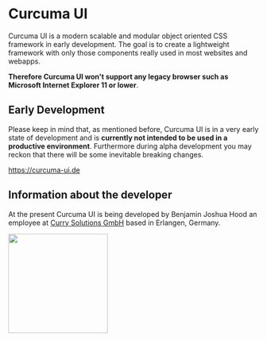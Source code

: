 # Curcuma UI
Curcuma UI is a modern scalable and modular object oriented CSS framework in early development. The goal is to create a lightweight framework with only those components really used in most websites and webapps. 

**Therefore Curcuma UI won't support any legacy browser such as Microsoft Internet Explorer 11 or lower**.


## Early Development
Please keep in mind that, as mentioned before, Curcuma UI is in a very early state of development and is **currently not intended to be used in a productive environment**. Furthermore during alpha development you may reckon that there will be some inevitable breaking changes.

https://curcuma-ui.de


## Information about the developer
At the present Curcuma UI is being developed by Benjamin Joshua Hood an employee at [Curry Solutions GmbH](https://curry-solutions.com) based in Erlangen, Germany.

<a href="https://curry-solutions.com" target="_blank"><img src="https://www.curry-solutions.com/assets/images/logo_CSL.svg" width="200"></a>
